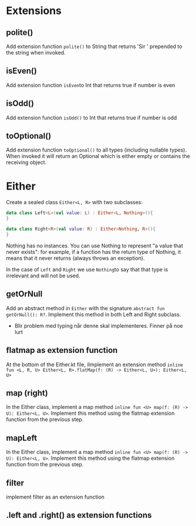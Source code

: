 # Extensions


## polite()
Add extension function `polite()` to String that returns 'Sir ' prepended to the string when invoked.

## isEven()
Add extension function `isEven`to Int that returns true if number is even

## isOdd()
Add extension function `isOdd()` to Int that returns true if number is odd

## toOptional()
Add extension function `toOptional()` to all types (including nullable types). When invoked it
will return an Optional<E> which is either empty or contains the receiving object.

# Either
Create a sealed class `Either<L, R>` with two subclasses: 

```kotlin
data class Left<L>(val value: L) : Either<L, Nothing>(){
}
```

```kotlin
data class Right<R>(val value: R) : Either<Nothing, R>(){
}
```

Nothing has no instances. You can use Nothing to represent "a value that never exists": 
for example, if a function has the return type of Nothing, it means that it never returns (always throws an exception). 

In the case of `Left` and `Right` we use `Nothing`to say that that type is irrelevant and will not be used. 

## getOrNull
Add an abstract method in `Either` with the signature `abstract fun getOrNull(): R?`.
Implement this method in both Left and Right subclass.
* Blir problem med typing når denne skal implementeres. Finner på noe lurt

## flatmap as extension function
At the bottom of the Either.kt file, iImplement an extension method 
`inline fun <L, R, U> Either<L, R>.flatMap(f: (R) -> Either<L, U>): Either<L, U>`

## map (right)
In the Either class, implement a map method `inline fun <U> map(f: (R) -> U): Either<L, U>`.
Implement this method using the flatmap extension function from the previous step.

## mapLeft
In the Either class, implement a map method `inline fun <U> map(f: (R) -> U): Either<L, U>`.
Implement this method using the flatmap extension function from the previous step.

## filter
implement filter as an extension function 

## .left and .right() as extension functions
